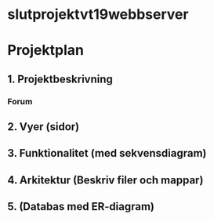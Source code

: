 # slutprojektvt19webbserver

# Projektplan

## 1. Projektbeskrivning
### Forum
## 2. Vyer (sidor)
## 3. Funktionalitet (med sekvensdiagram)
## 4. Arkitektur (Beskriv filer och mappar)
## 5. (Databas med ER-diagram)
